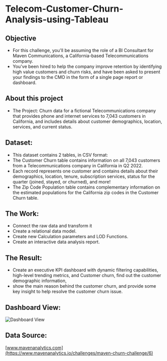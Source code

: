 # Telecom-Customer-Churn-Analysis-using-Tableau

## Objective
- For this challenge, you'll be assuming the role of a BI Consultant for Maven Communications, a California-based Telecommunications company.
- You've been hired to help the company improve retention by identifying high value customers and churn risks, and have been asked to present your findings to the CMO in the form of a single page report or dashboard.

## About this project
- The Project: Churn data for a fictional Telecommunications company that provides phone and internet services to 7,043 customers in California, and includes details about customer demographics, location, services, and current status.

## Dataset:

- This dataset contains 2 tables, in CSV format:
- The Customer Churn table contains information on all 7,043 customers from a Telecommunications company in California in Q2 2022.
- Each record represents one customer and contains details about their demographics, location, tenure, subscription services, status for the quarter (joined, stayed, or churned), and more!
- The Zip Code Population table contains complementary information on the estimated populations for the California zip codes in the Customer Churn table.

## The Work:

- Connect the raw data and transform it
- Create a relational data model.
- Create new Calculation parameters and LOD Functions.
- Create an interactive data analysis report.

## The Result: 
- Create an executive KPI dashboard with dynamic filtering capabilities, high-level trending metrics, and Customer churn, find out the customer demographic information,
- show the main reason behind the customer churn, and provide some key insight to help resolve the customer churn issue.

## Dashboard View:
![Dashboard View](https://github.com/VaibhavGhorpade1999/Telecom-Customer-Churn-Analysis-using-Tableau/assets/115491376/c7242f18-6f46-447d-9f13-43a05543fb5d)

## Data Source:
[www.mavenanalytics.com](https://www.mavenanalytics.io/challenges/maven-churn-challenge/6)
